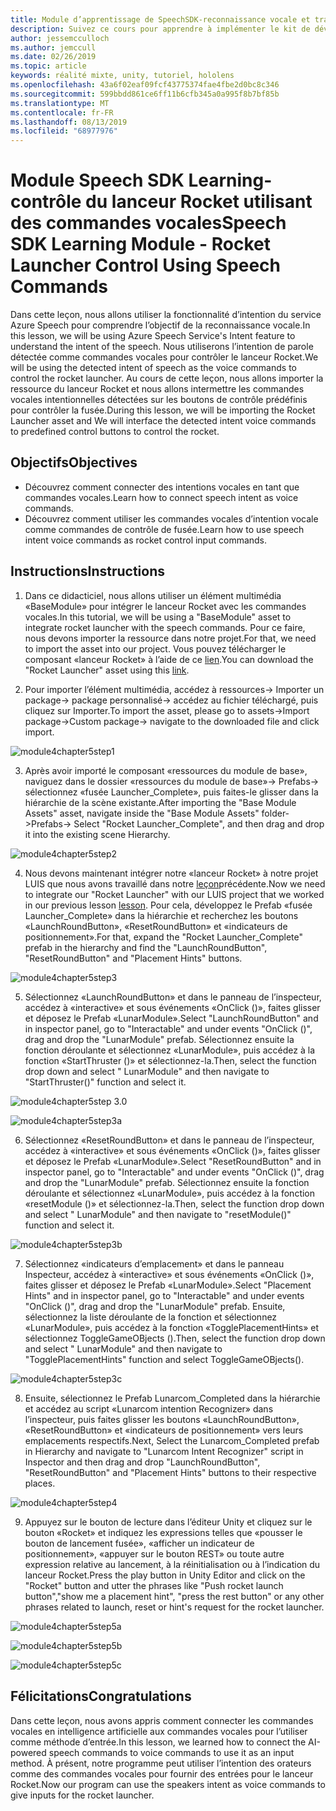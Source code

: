 ```yaml
---
title: Module d’apprentissage de SpeechSDK-reconnaissance vocale et transcription
description: Suivez ce cours pour apprendre à implémenter le kit de développement logiciel (SDK) Azure Speech dans une application de réalité mixte.
author: jessemcculloch
ms.author: jemccull
ms.date: 02/26/2019
ms.topic: article
keywords: réalité mixte, unity, tutoriel, hololens
ms.openlocfilehash: 43a6f02eaf09fcf43775374fae4fbe2d0bc8c346
ms.sourcegitcommit: 599bbdd861ce6ff11b6cfb345a0a995f8b7bf85b
ms.translationtype: MT
ms.contentlocale: fr-FR
ms.lasthandoff: 08/13/2019
ms.locfileid: "68977976"
---
```

# <a name="speech-sdk-learning-module---rocket-launcher-control-using-speech-commands"></a><span data-ttu-id="9ef3a-104">Module Speech SDK Learning-contrôle du lanceur Rocket utilisant des commandes vocales</span><span class="sxs-lookup"><span data-stu-id="9ef3a-104">Speech SDK Learning Module - Rocket Launcher Control Using Speech Commands</span></span>

<span data-ttu-id="9ef3a-105">Dans cette leçon, nous allons utiliser la fonctionnalité d’intention du service Azure Speech pour comprendre l’objectif de la reconnaissance vocale.</span><span class="sxs-lookup"><span data-stu-id="9ef3a-105">In this lesson, we will be using Azure Speech Service's Intent feature to understand the intent of the speech.</span></span> <span data-ttu-id="9ef3a-106">Nous utiliserons l’intention de parole détectée comme commandes vocales pour contrôler le lanceur Rocket.</span><span class="sxs-lookup"><span data-stu-id="9ef3a-106">We will be using the detected intent of speech as the voice commands to control the rocket launcher.</span></span> <span data-ttu-id="9ef3a-107">Au cours de cette leçon, nous allons importer la ressource du lanceur Rocket et nous allons intermettre les commandes vocales intentionnelles détectées sur les boutons de contrôle prédéfinis pour contrôler la fusée.</span><span class="sxs-lookup"><span data-stu-id="9ef3a-107">During this lesson, we will be importing the Rocket Launcher asset and We will interface the detected intent voice commands to predefined control buttons to control the rocket.</span></span> 

## <a name="objectives"></a><span data-ttu-id="9ef3a-108">Objectifs</span><span class="sxs-lookup"><span data-stu-id="9ef3a-108">Objectives</span></span>

- <span data-ttu-id="9ef3a-109">Découvrez comment connecter des intentions vocales en tant que commandes vocales.</span><span class="sxs-lookup"><span data-stu-id="9ef3a-109">Learn how to connect speech intent as voice commands.</span></span>
- <span data-ttu-id="9ef3a-110">Découvrez comment utiliser les commandes vocales d’intention vocale comme commandes de contrôle de fusée.</span><span class="sxs-lookup"><span data-stu-id="9ef3a-110">Learn how to use speech intent voice commands as rocket control input commands.</span></span>

## <a name="instructions"></a><span data-ttu-id="9ef3a-111">Instructions</span><span class="sxs-lookup"><span data-stu-id="9ef3a-111">Instructions</span></span>
1. <span data-ttu-id="9ef3a-112">Dans ce didacticiel, nous allons utiliser un élément multimédia «BaseModule» pour intégrer le lanceur Rocket avec les commandes vocales.</span><span class="sxs-lookup"><span data-stu-id="9ef3a-112">In this tutorial, we will be using a "BaseModule" asset to integrate rocket launcher with the speech commands.</span></span> <span data-ttu-id="9ef3a-113">Pour ce faire, nous devons importer la ressource dans notre projet.</span><span class="sxs-lookup"><span data-stu-id="9ef3a-113">For that, we need to import the asset into our project.</span></span> <span data-ttu-id="9ef3a-114">Vous pouvez télécharger le composant «lanceur Rocket» à l’aide de ce [lien](https://github.com/microsoft/MixedRealityLearning/releases/tag/1.2).</span><span class="sxs-lookup"><span data-stu-id="9ef3a-114">You can download the "Rocket Launcher" asset using this [link](https://github.com/microsoft/MixedRealityLearning/releases/tag/1.2).</span></span> 

2. <span data-ttu-id="9ef3a-115">Pour importer l’élément multimédia, accédez à ressources-> Importer un package-> package personnalisé-> accédez au fichier téléchargé, puis cliquez sur Importer.</span><span class="sxs-lookup"><span data-stu-id="9ef3a-115">To import the asset, please go to assets->Import package->Custom package-> navigate to the downloaded file and click import.</span></span>

![module4chapter5step1](images/module4chapter5step1.PNG)

3. <span data-ttu-id="9ef3a-117">Après avoir importé le composant «ressources du module de base», naviguez dans le dossier «ressources du module de base»-> Prefabs-> sélectionnez «fusée Launcher_Complete», puis faites-le glisser dans la hiérarchie de la scène existante.</span><span class="sxs-lookup"><span data-stu-id="9ef3a-117">After importing the  "Base Module Assets" asset, navigate inside the "Base Module Assets" folder->Prefabs-> Select "Rocket Launcher_Complete", and then drag and drop it into the existing scene Hierarchy.</span></span>

![module4chapter5step2](images/module4chapter5step2.PNG)

4. <span data-ttu-id="9ef3a-119">Nous devons maintenant intégrer notre «lanceur Rocket» à notre projet LUIS que nous avons travaillé dans notre [leçon](mrlearning-speechSDK-ch4.md)précédente.</span><span class="sxs-lookup"><span data-stu-id="9ef3a-119">Now we need to integrate our "Rocket Launcher" with our LUIS project that we worked in our previous lesson [lesson](mrlearning-speechSDK-ch4.md).</span></span> <span data-ttu-id="9ef3a-120">Pour cela, développez le Prefab «fusée Launcher_Complete» dans la hiérarchie et recherchez les boutons «LaunchRoundButton», «ResetRoundButton» et «indicateurs de positionnement».</span><span class="sxs-lookup"><span data-stu-id="9ef3a-120">For that, expand the "Rocket Launcher_Complete" prefab in the hierarchy and find the "LaunchRoundButton", "ResetRoundButton" and "Placement Hints" buttons.</span></span>

![module4chapter5step3](images/module4chapter5step3.PNG)

5. <span data-ttu-id="9ef3a-122">Sélectionnez «LaunchRoundButton» et dans le panneau de l’inspecteur, accédez à «interactive» et sous événements «OnClick ()», faites glisser et déposez le Prefab «LunarModule».</span><span class="sxs-lookup"><span data-stu-id="9ef3a-122">Select "LaunchRoundButton" and in inspector panel, go to "Interactable" and under events "OnClick ()", drag and drop the "LunarModule" prefab.</span></span> <span data-ttu-id="9ef3a-123">Sélectionnez ensuite la fonction déroulante et sélectionnez «LunarModule», puis accédez à la fonction «StartThruster ()» et sélectionnez-la.</span><span class="sxs-lookup"><span data-stu-id="9ef3a-123">Then, select the function drop down and select " LunarModule" and then navigate to "StartThruster()" function and select it.</span></span>

![module4chapter5step 3.0](images/module4chapter5step3.0.PNG)

![module4chapter5step3a](images/module4chapter5step3a.PNG)

6. <span data-ttu-id="9ef3a-126">Sélectionnez «ResetRoundButton» et dans le panneau de l’inspecteur, accédez à «interactive» et sous événements «OnClick ()», faites glisser et déposez le Prefab «LunarModule».</span><span class="sxs-lookup"><span data-stu-id="9ef3a-126">Select "ResetRoundButton" and in inspector panel, go to "Interactable" and under events "OnClick ()", drag and drop the "LunarModule" prefab.</span></span> <span data-ttu-id="9ef3a-127">Sélectionnez ensuite la fonction déroulante et sélectionnez «LunarModule», puis accédez à la fonction «resetModule ()» et sélectionnez-la.</span><span class="sxs-lookup"><span data-stu-id="9ef3a-127">Then, select the function drop down and select " LunarModule" and then navigate to "resetModule()" function and select it.</span></span>

![module4chapter5step3b](images/module4chapter5step3b.PNG)

7. <span data-ttu-id="9ef3a-129">Sélectionnez «indicateurs d’emplacement» et dans le panneau Inspecteur, accédez à «interactive» et sous événements «OnClick ()», faites glisser et déposez le Prefab «LunarModule».</span><span class="sxs-lookup"><span data-stu-id="9ef3a-129">Select "Placement Hints" and in inspector panel, go to "Interactable" and under events "OnClick ()", drag and drop the "LunarModule" prefab.</span></span> <span data-ttu-id="9ef3a-130">Ensuite, sélectionnez la liste déroulante de la fonction et sélectionnez «LunarModule», puis accédez à la fonction «TogglePlacementHints» et sélectionnez ToggleGameOBjects ().</span><span class="sxs-lookup"><span data-stu-id="9ef3a-130">Then, select the function drop down and select " LunarModule" and then navigate to "TogglePlacementHints" function and select ToggleGameOBjects().</span></span>

![module4chapter5step3c](images/module4chapter5step3c.PNG)

8.  <span data-ttu-id="9ef3a-132">Ensuite, sélectionnez le Prefab Lunarcom_Completed dans la hiérarchie et accédez au script «Lunarcom intention Recognizer» dans l’inspecteur, puis faites glisser les boutons «LaunchRoundButton», «ResetRoundButton» et «indicateurs de positionnement» vers leurs emplacements respectifs.</span><span class="sxs-lookup"><span data-stu-id="9ef3a-132">Next, Select the Lunarcom_Completed prefab in Hierarchy and navigate to "Lunarcom Intent Recognizer" script in Inspector and then drag and drop  "LaunchRoundButton", "ResetRoundButton" and "Placement Hints" buttons to their respective places.</span></span>

![module4chapter5step4](images/module4chapter5step4.PNG)

9. <span data-ttu-id="9ef3a-134">Appuyez sur le bouton de lecture dans l’éditeur Unity et cliquez sur le bouton «Rocket» et indiquez les expressions telles que «pousser le bouton de lancement fusée», «afficher un indicateur de positionnement», «appuyer sur le bouton REST» ou toute autre expression relative au lancement, à la réinitialisation ou à l’indication du lanceur Rocket.</span><span class="sxs-lookup"><span data-stu-id="9ef3a-134">Press the play button in Unity Editor and click on the "Rocket" button and utter the phrases like "Push rocket launch button","show me a placement hint", "press the rest button" or any other phrases related to launch, reset or hint's request for the rocket launcher.</span></span>

![module4chapter5step5a](images/module4chapter5step5a.PNG)

![module4chapter5step5b](images/module4chapter5step5b.PNG)

![module4chapter5step5c](images/module4chapter5step5c.PNG)

## <a name="congratulations"></a><span data-ttu-id="9ef3a-138">Félicitations</span><span class="sxs-lookup"><span data-stu-id="9ef3a-138">Congratulations</span></span>

<span data-ttu-id="9ef3a-139">Dans cette leçon, nous avons appris comment connecter les commandes vocales en intelligence artificielle aux commandes vocales pour l’utiliser comme méthode d’entrée.</span><span class="sxs-lookup"><span data-stu-id="9ef3a-139">In this lesson, we learned how to connect the AI-powered speech commands to voice commands to use it as an input method.</span></span> <span data-ttu-id="9ef3a-140">À présent, notre programme peut utiliser l’intention des orateurs comme des commandes vocales pour fournir des entrées pour le lanceur Rocket.</span><span class="sxs-lookup"><span data-stu-id="9ef3a-140">Now our program can use the speakers intent as voice commands to give inputs for the rocket launcher.</span></span>

